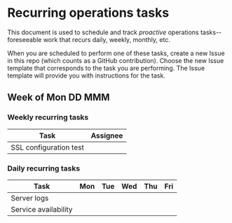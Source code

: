 # Recurring operations tasks

This document is used to schedule and track *proactive* operations tasks-- foreseeable work that recurs daily, weekly, monthly, etc.

When you are scheduled to perform one of these tasks, create a new Issue in this repo (which counts as a GitHub contribution). Choose the new Issue template that corresponds to the task you are performing. The Issue template will provide you with instructions for the task.

## Week of Mon DD MMM

### Weekly recurring tasks

| Task                   | Assignee |
| ---------------------- | -------- |
| SSL configuration test |          |

### Daily recurring tasks
| Task                 | Mon   | Tue  | Wed  | Thu  | Fri  |
| -------------------- | ----  | ---- | ---- | ---- | ---- |
| Server logs          |       |      |      |      |      |
| Service availability |       |      |      |      |      |


